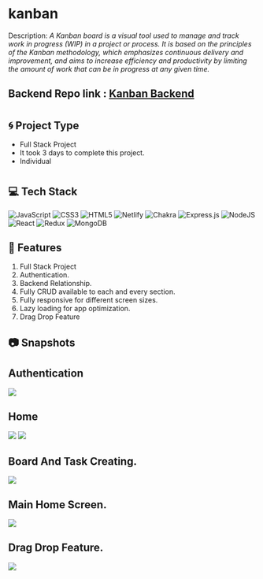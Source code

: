 # kanban
<p>
<bdi>Description:  </bdi><i>A Kanban board is a visual tool used to manage and track work in progress (WIP) in a project or process. It is based on the principles of the Kanban methodology, which emphasizes continuous delivery and improvement, and aims to increase efficiency and productivity by limiting the amount of work that can be in progress at any given time.</i>
</p>

<h2>Backend Repo link : <a href="https://github.com/AbhishekOjha5972/kanban_backend" target="_blank">Kanban Backend</a></h2>

# <h2>🌀 Project Type</h2>
<ul>
    <li>Full Stack Project</li>
    <li>It took 3 days to complete this project.</li>
    <li>Individual</li>
</ul>

# <h2>💻 Tech Stack</h2>
![JavaScript](https://img.shields.io/badge/javascript-%23323330.svg?style=for-the-badge&logo=javascript&logoColor=%23F7DF1E) ![CSS3](https://img.shields.io/badge/css3-%231572B6.svg?style=for-the-badge&logo=css3&logoColor=white) ![HTML5](https://img.shields.io/badge/html5-%23E34F26.svg?style=for-the-badge&logo=html5&logoColor=white) ![Netlify](https://img.shields.io/badge/netlify-%23000000.svg?style=for-the-badge&logo=netlify&logoColor=#00C7B7)  ![Chakra](https://img.shields.io/badge/chakra-%234ED1C5.svg?style=for-the-badge&logo=chakraui&logoColor=white) ![Express.js](https://img.shields.io/badge/express.js-%23404d59.svg?style=for-the-badge&logo=express&logoColor=%2361DAFB) ![NodeJS](https://img.shields.io/badge/node.js-6DA55F?style=for-the-badge&logo=node.js&logoColor=white) ![React](https://img.shields.io/badge/react-%2320232a.svg?style=for-the-badge&logo=react&logoColor=%2361DAFB) ![Redux](https://img.shields.io/badge/redux-%23593d88.svg?style=for-the-badge&logo=redux&logoColor=white) ![MongoDB](https://img.shields.io/badge/MongoDB-%234ea94b.svg?style=for-the-badge&logo=mongodb&logoColor=white)

 <h2>🤨 Features</h2>
<ol>
    <li>Full Stack Project</li>
    <li>Authentication.</li>
    <li>Backend Relationship.</li>
    <li>Fully CRUD available to each and every section.</li>
    <li>Fully responsive for different screen sizes.</li>
    <li>Lazy loading for app optimization.</li>
    <li>Drag Drop Feature</li>
</ol>

<h2>📷 Snapshots</h2>
<h2>Authentication</h2>
<img src="https://user-images.githubusercontent.com/108677306/233150037-6be60950-328f-415e-8219-ca25dd7db46c.PNG"/>
 <h2>Home</h2>
<img src="https://user-images.githubusercontent.com/108677306/233150283-99f37e10-5e48-46f9-8392-91f5fdb04c10.PNG"/>
<img src="https://user-images.githubusercontent.com/108677306/233150322-0382de77-b2e2-4b76-b9ab-acdbcf9a6e97.PNG"/>
 <h2>Board And Task Creating.</h2>
<img src="https://user-images.githubusercontent.com/108677306/233163923-1f93bf56-6bb5-4ae6-b784-7c188a6f3927.PNG"/>
 <h2>Main Home Screen.</h2>
<img src="https://user-images.githubusercontent.com/108677306/233164402-a945d4e5-c4dc-4b42-a69f-0910f2c8fa9e.PNG"/>

 <h2>Drag Drop Feature.</h2>
<img src="https://user-images.githubusercontent.com/108677306/233164755-9f7b8ae2-31df-40db-ac2a-768d992fe714.PNG" />


